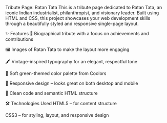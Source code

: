 Tribute Page: Ratan Tata
This is a tribute page dedicated to Ratan Tata, an iconic Indian industrialist, philanthropist, and visionary leader. Built using HTML and CSS, this project showcases your web development skills through a beautifully styled and responsive single-page layout.

✨ Features
🧾 Biographical tribute with a focus on achievements and contributions

🖼️ Images of Ratan Tata to make the layout more engaging

🖋️ Vintage-inspired typography for an elegant, respectful tone

🎨 Soft green-themed color palette from Coolors

📱 Responsive design – looks great on both desktop and mobile

🧠 Clean code and semantic HTML structure

🛠️ Technologies Used
HTML5 – for content structure

CSS3 – for styling, layout, and responsive design


